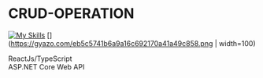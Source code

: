 # CRUD-OPERATION

[![My Skills](https://skills.thijs.gg/icons?i=react,ts)](https://skills.thijs.gg)
[](https://gyazo.com/eb5c5741b6a9a16c692170a41a49c858.png | width=100)



ReactJs/TypeScript <br />
ASP.NET Core Web API
